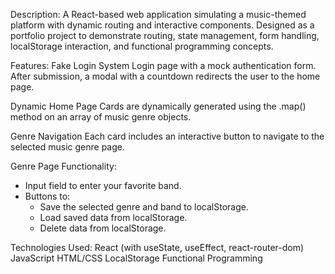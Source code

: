 Description:
A React-based web application simulating a music-themed platform with dynamic routing and interactive components. Designed as a portfolio project to demonstrate routing, state management, form handling, localStorage interaction, and functional programming concepts.

Features:
Fake Login System
Login page with a mock authentication form. After submission, a modal with a countdown redirects the user to the home page.

Dynamic Home Page
Cards are dynamically generated using the .map() method on an array of music genre objects.

Genre Navigation
Each card includes an interactive button to navigate to the selected music genre page.

Genre Page Functionality:
- Input field to enter your favorite band.
- Buttons to:
    - Save the selected genre and band to localStorage.
    - Load saved data from localStorage.
    - Delete data from localStorage.

Technologies Used:
React (with useState, useEffect, react-router-dom)
JavaScript
HTML/CSS
LocalStorage
Functional Programming